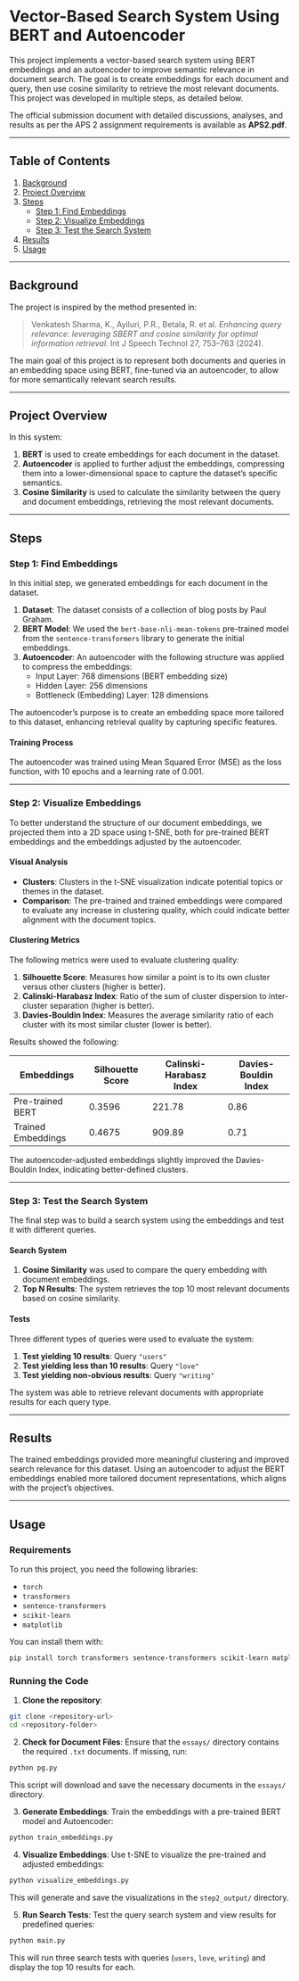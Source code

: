 # Vector-Based Search System Using BERT and Autoencoder

This project implements a vector-based search system using BERT embeddings and an autoencoder to improve semantic relevance in document search. The goal is to create embeddings for each document and query, then use cosine similarity to retrieve the most relevant documents. This project was developed in multiple steps, as detailed below.

The official submission document with detailed discussions, analyses, and results as per the APS 2 assignment requirements is available as **APS2.pdf**.


---

## Table of Contents
1. [Background](#background)
2. [Project Overview](#project-overview)
3. [Steps](#steps)
   - [Step 1: Find Embeddings](#step-1-find-embeddings)
   - [Step 2: Visualize Embeddings](#step-2-visualize-embeddings)
   - [Step 3: Test the Search System](#step-3-test-the-search-system)
4. [Results](#results)
5. [Usage](#usage)

---

## Background

The project is inspired by the method presented in:
> Venkatesh Sharma, K., Ayiluri, P.R., Betala, R. et al. *Enhancing query relevance: leveraging SBERT and cosine similarity for optimal information retrieval*. Int J Speech Technol 27, 753–763 (2024).

The main goal of this project is to represent both documents and queries in an embedding space using BERT, fine-tuned via an autoencoder, to allow for more semantically relevant search results. 

---

## Project Overview

In this system:
1. **BERT** is used to create embeddings for each document in the dataset.
2. **Autoencoder** is applied to further adjust the embeddings, compressing them into a lower-dimensional space to capture the dataset’s specific semantics.
3. **Cosine Similarity** is used to calculate the similarity between the query and document embeddings, retrieving the most relevant documents.

---

## Steps

### Step 1: Find Embeddings

In this initial step, we generated embeddings for each document in the dataset. 

1. **Dataset**: The dataset consists of a collection of blog posts by Paul Graham.
2. **BERT Model**: We used the `bert-base-nli-mean-tokens` pre-trained model from the `sentence-transformers` library to generate the initial embeddings.
3. **Autoencoder**: An autoencoder with the following structure was applied to compress the embeddings:
   - Input Layer: 768 dimensions (BERT embedding size)
   - Hidden Layer: 256 dimensions
   - Bottleneck (Embedding) Layer: 128 dimensions

The autoencoder’s purpose is to create an embedding space more tailored to this dataset, enhancing retrieval quality by capturing specific features.

#### Training Process
The autoencoder was trained using Mean Squared Error (MSE) as the loss function, with 10 epochs and a learning rate of 0.001.

---

### Step 2: Visualize Embeddings

To better understand the structure of our document embeddings, we projected them into a 2D space using t-SNE, both for pre-trained BERT embeddings and the embeddings adjusted by the autoencoder.

#### Visual Analysis
- **Clusters**: Clusters in the t-SNE visualization indicate potential topics or themes in the dataset.
- **Comparison**: The pre-trained and trained embeddings were compared to evaluate any increase in clustering quality, which could indicate better alignment with the document topics.

#### Clustering Metrics
The following metrics were used to evaluate clustering quality:
1. **Silhouette Score**: Measures how similar a point is to its own cluster versus other clusters (higher is better).
2. **Calinski-Harabasz Index**: Ratio of the sum of cluster dispersion to inter-cluster separation (higher is better).
3. **Davies-Bouldin Index**: Measures the average similarity ratio of each cluster with its most similar cluster (lower is better).

Results showed the following:

| Embeddings         | Silhouette Score | Calinski-Harabasz Index | Davies-Bouldin Index  |
|--------------------|------------------|-------------------------|-----------------------|
| Pre-trained BERT   | 0.3596           | 221.78                  | 0.86                  |
| Trained Embeddings | 0.4675           | 909.89                  | 0.71                  |

The autoencoder-adjusted embeddings slightly improved the Davies-Bouldin Index, indicating better-defined clusters.

---

### Step 3: Test the Search System

The final step was to build a search system using the embeddings and test it with different queries.

#### Search System
1. **Cosine Similarity** was used to compare the query embedding with document embeddings.
2. **Top N Results**: The system retrieves the top 10 most relevant documents based on cosine similarity.

#### Tests
Three different types of queries were used to evaluate the system:
1. **Test yielding 10 results**: Query `"users"`
2. **Test yielding less than 10 results**: Query `"love"`
3. **Test yielding non-obvious results**: Query `"writing"`

The system was able to retrieve relevant documents with appropriate results for each query type.

---

## Results

The trained embeddings provided more meaningful clustering and improved search relevance for this dataset. Using an autoencoder to adjust the BERT embeddings enabled more tailored document representations, which aligns with the project’s objectives.

---

## Usage

### Requirements
To run this project, you need the following libraries:
- `torch`
- `transformers`
- `sentence-transformers`
- `scikit-learn`
- `matplotlib`

You can install them with:
```bash
pip install torch transformers sentence-transformers scikit-learn matplotlib
```

### Running the Code

1. **Clone the repository**:
```bash
git clone <repository-url>
cd <repository-folder>
```

2. **Check for Document Files**:
   Ensure that the `essays/` directory contains the required `.txt` documents. If missing, run:
```bash
python pg.py
```
   This script will download and save the necessary documents in the `essays/` directory.

3. **Generate Embeddings**:
   Train the embeddings with a pre-trained BERT model and Autoencoder:
```bash
python train_embeddings.py
```

4. **Visualize Embeddings**:
   Use t-SNE to visualize the pre-trained and adjusted embeddings:
```bash
python visualize_embeddings.py
```
   This will generate and save the visualizations in the `step2_output/` directory.

5. **Run Search Tests**:
   Test the query search system and view results for predefined queries:
```bash
python main.py
```
   This will run three search tests with queries (`users`, `love`, `writing`) and display the top 10 results for each.


